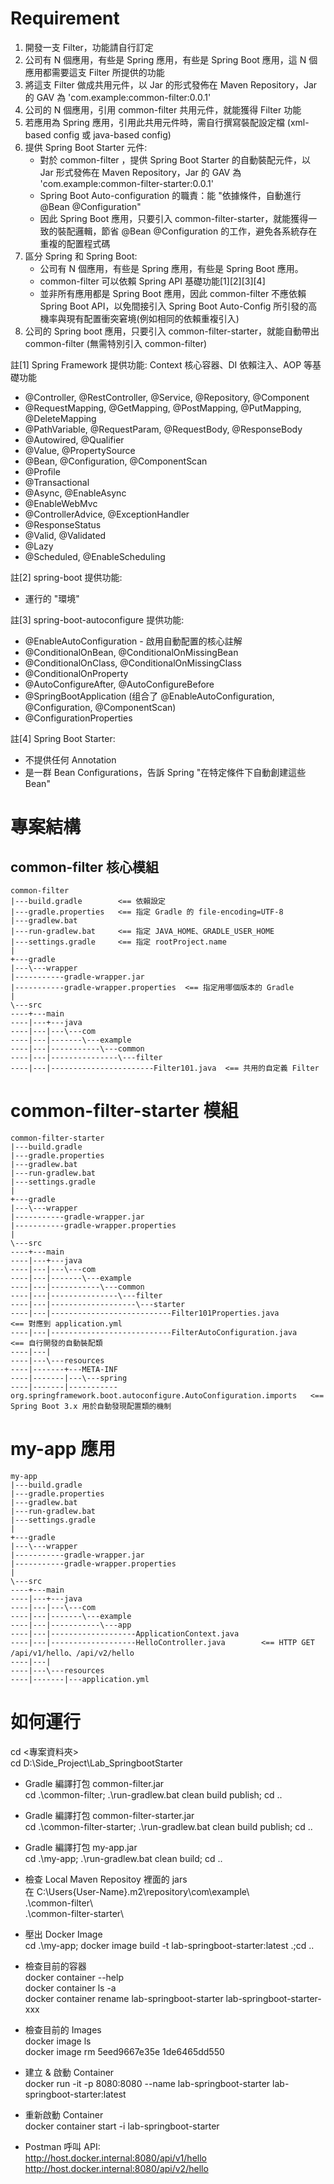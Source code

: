 # Requirement

1. 開發一支 Filter，功能請自行訂定
2. 公司有 N 個應用，有些是 Spring 應用，有些是 Spring Boot 應用，這 N 個應用都需要這支 Filter 所提供的功能
3. 將這支 Filter 做成共用元件，以 Jar 的形式發佈在 Maven Repository，Jar 的 GAV 為 'com.example:common-filter:0.0.1'
4. 公司的 N 個應用，引用 common-filter 共用元件，就能獲得 Filter 功能
5. 若應用為 Spring 應用，引用此共用元件時，需自行撰寫裝配設定檔 (xml-based config 或 java-based config)
6. 提供 Spring Boot Starter 元件:
   - 對於 common-filter ，提供 Spring Boot Starter 的自動裝配元件，以 Jar 形式發佈在 Maven Repository，Jar 的 GAV 為 'com.example:common-filter-starter:0.0.1'
   - Spring Boot Auto-configuration 的職責：能 "依據條件，自動進行 @Bean @Configuration"
   - 因此 Spring Boot 應用，只要引入 common-filter-starter，就能獲得一致的裝配邏輯，節省 @Bean @Configuration 的工作，避免各系統存在重複的配置程式碼
7. 區分 Spring 和 Spring Boot:
   - 公司有 N 個應用，有些是 Spring 應用，有些是 Spring Boot 應用。
   - common-filter 可以依賴 Spring API 基礎功能[1][2][3][4]
   - 並非所有應用都是 Spring Boot 應用，因此 common-filter 不應依賴 Spring Boot API，以免間接引入 Spring Boot Auto-Config 所引發的高機率與現有配置衝突窘境(例如相同的依賴重複引入)
8. 公司的 Spring boot 應用，只要引入 common-filter-starter，就能自動帶出 common-filter (無需特別引入 common-filter)

註[1] Spring Framework 提供功能:
Context 核心容器、DI 依賴注入、AOP 等基礎功能

- @Controller, @RestController, @Service, @Repository, @Component
- @RequestMapping, @GetMapping, @PostMapping, @PutMapping, @DeleteMapping
- @PathVariable, @RequestParam, @RequestBody, @ResponseBody
- @Autowired, @Qualifier
- @Value, @PropertySource
- @Bean, @Configuration, @ComponentScan
- @Profile
- @Transactional
- @Async, @EnableAsync
- @EnableWebMvc
- @ControllerAdvice, @ExceptionHandler
- @ResponseStatus
- @Valid, @Validated
- @Lazy
- @Scheduled, @EnableScheduling

註[2] spring-boot 提供功能:

- 運行的 "環境"

註[3] spring-boot-autoconfigure 提供功能:

- @EnableAutoConfiguration - 啟用自動配置的核心註解
- @ConditionalOnBean, @ConditionalOnMissingBean
- @ConditionalOnClass, @ConditionalOnMissingClass
- @ConditionalOnProperty
- @AutoConfigureAfter, @AutoConfigureBefore
- @SpringBootApplication (组合了 @EnableAutoConfiguration, @Configuration, @ComponentScan)
- @ConfigurationProperties

註[4] Spring Boot Starter:

- 不提供任何 Annotation
- 是一群 Bean Configurations，告訴 Spring "在特定條件下自動創建這些 Bean"

# 專案結構

## common-filter 核心模組

```
common-filter
|---build.gradle        <== 依賴設定
|---gradle.properties   <== 指定 Gradle 的 file-encoding=UTF-8
|---gradlew.bat
|---run-gradlew.bat     <== 指定 JAVA_HOME、GRADLE_USER_HOME
|---settings.gradle     <== 指定 rootProject.name
|
+---gradle
|---\---wrapper
|-----------gradle-wrapper.jar
|-----------gradle-wrapper.properties  <== 指定用哪個版本的 Gradle
|
\---src
----+---main
----|---+---java
----|---|---\---com
----|---|-------\---example
----|---|-----------\---common
----|---|---------------\---filter
----|---|-----------------------Filter101.java  <== 共用的自定義 Filter
```

# common-filter-starter 模組

```
common-filter-starter
|---build.gradle
|---gradle.properties
|---gradlew.bat
|---run-gradlew.bat
|---settings.gradle
|
+---gradle
|---\---wrapper
|-----------gradle-wrapper.jar
|-----------gradle-wrapper.properties
|
\---src
----+---main
----|---+---java
----|---|---\---com
----|---|-------\---example
----|---|-----------\---common
----|---|---------------\---filter
----|---|-------------------\---starter
----|---|---------------------------Filter101Properties.java        <== 對應到 application.yml
----|---|---------------------------FilterAutoConfiguration.java    <== 自行開發的自動裝配類
----|---|
----|---\---resources
----|-------+---META-INF
----|-------|---\---spring
----|-------|-----------org.springframework.boot.autoconfigure.AutoConfiguration.imports   <== Spring Boot 3.x 用於自動發現配置類的機制
```

# my-app 應用

```
my-app
|---build.gradle
|---gradle.properties
|---gradlew.bat
|---run-gradlew.bat
|---settings.gradle
|
+---gradle
|---\---wrapper
|-----------gradle-wrapper.jar
|-----------gradle-wrapper.properties
|
\---src
----+---main
----|---+---java
----|---|---\---com
----|---|-------\---example
----|---|-----------\---app
----|---|-------------------ApplicationContext.java
----|---|-------------------HelloController.java        <== HTTP GET /api/v1/hello、/api/v2/hello
----|---|
----|---\---resources
----|-------|---application.yml
```

# 如何運行

cd <專案資料夾>  
cd D:\Side_Project\Lab_SpringbootStarter

- Gradle 編譯打包 common-filter.jar  
  cd .\common-filter; .\run-gradlew.bat clean build publish; cd ..

- Gradle 編譯打包 common-filter-starter.jar  
  cd .\common-filter-starter; .\run-gradlew.bat clean build publish; cd ..

- Gradle 編譯打包 my-app.jar  
  cd .\my-app; .\run-gradlew.bat clean build; cd ..

- 檢查 Local Maven Repositoy 裡面的 jars  
  在 C:\Users\{User-Name}\.m2\repository\com\example\  
   .\common-filter\  
   .\common-filter-starter\  

- 壓出 Docker Image  
  cd .\my-app\; docker image build -t lab-springboot-starter:latest .;cd ..

- 檢查目前的容器  
  docker container --help  
  docker container ls -a  
  docker container rename lab-springboot-starter lab-springboot-starter-xxx  

- 檢查目前的 Images  
  docker image ls  
  docker image rm 5eed9667e35e 1de6465dd550  

- 建立 & 啟動 Container  
  docker run -it -p 8080:8080 --name lab-springboot-starter lab-springboot-starter:latest  

- 重新啟動 Container  
  docker container start -i lab-springboot-starter  

- Postman 呼叫 API:  
  http://host.docker.internal:8080/api/v1/hello  
  http://host.docker.internal:8080/api/v2/hello  
